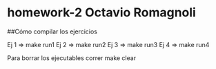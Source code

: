 # homework-2 Octavio Romagnoli

##Cómo compilar los ejercicios

Ej 1 => make run1
Ej 2 => make run2
Ej 3 => make run3
Ej 4 => make run4

Para borrar los ejecutables correr make clear